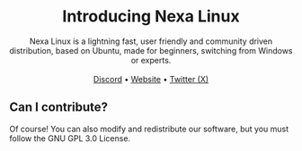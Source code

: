 <div align="center">
  <h1>Introducing Nexa Linux</h1>
  Nexa Linux is a lightning fast, user friendly and community driven distribution, based on Ubuntu, made for beginners, switching from Windows or experts. <br>
  <br>
  <a href="https://discord.gg/aDBWR2DkaS">Discord</a> • <a href="https://nexalinux.xyz">Website</a> • <a href="https://x.com/nexalinux">Twitter (X)</a>
</div>
  <h2>Can I contribute?</h2>
  <p>Of course! You can also modify and redistribute our software, but you must follow the GNU GPL 3.0 License.</p>
